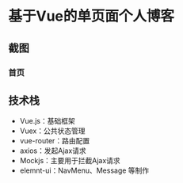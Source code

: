# 基于Vue的单页面个人博客
## 截图
### 首页

  
## 技术栈
 + Vue.js：基础框架
 + Vuex：公共状态管理
 + vue-router：路由配置
 + axios：发起Ajax请求
 + Mockjs：主要用于拦截Ajax请求
 + elemnt-ui：NavMenu、Message 等制作
